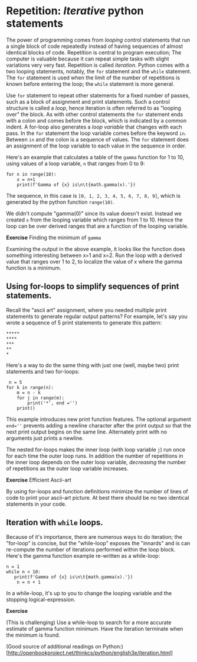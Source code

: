 # Repetition: _Iterative_ python statements

The power of programming comes from _looping_ control statements that run a single block of code repeatedly instead of having sequences of almost identical blocks of code. Repetition is central to program execution; The computer is valuable because it can repeat simple tasks with slight variations very very fast. Repetition is called _iteration_.  Python comes with a two looping statements, notably, the `for` statement and the `while` statement. The `for` statement is used when the limit of the number of repetitions is known before entering the loop; the `while` statement is more general. 

Use `for` statement to repeat other statements for a fixed number of passes, such as a block of assignment and print statements. Such a control structure is called a _loop_, hence iteration is often referred to as "looping over" the block. As with other control statements
the `for` statement ends with a colon and comes before the block, which is indicated by a common indent. 
A for-loop also generates a _loop variable_ that changes with each pass. In the `for` statement the loop variable comes before the keyword `in`.  Between `in` and the colon is a sequence of values. The `for` statement does an assignment of the loop variable to each value in the sequence in order.

Here's an example that calculates a table of the `gamma` function for 1 to 10, using values of a loop variable, `n` that ranges from 0 to 9:

    for n in range(10):
        x = n+1
        print(f'Gamma of {x} is\n\t{math.gamma(x).'})

The sequence, in this case is `[0, 1, 2, 3, 4, 5, 6, 7, 8, 9]`, which is generated by the python function `range(10)`.

We didn't compute "gamma(0)" since its value doesn't exist. Instead we created `x` from the looping variable which ranges from 1 to 10. Hence the loop can be over derived ranges that are a function of the looping variable.

**Exercise** Finding the minimum of `gamma`

Examining the output in the above example, it looks like the function does something interesting between x=1 and x=2.  Run the loop with a derived value that ranges over 1 to 2, to localize the value of x where the gamma function is a minimum. 

## Using for-loops to simplify sequences of print statements.

Recall the "ascii art" assignment, where you needed multiple print statements to generate regular output patterns? For example, let's say you wrote a sequence of 5 print statements to generate this pattern:

    *****
    ****
    ***
    **
    *
    
Here's a way to do the same thing with just one (well, maybe two) print statements and two for-loops:

     n = 5
    for k in range(n):
        m = n - k 
        for j in range(m):
            print('*', end ='')
        print()

This example introduces new print function features. The optional argument `end=''` prevents adding a newline character after the print output so that the next print output begins on the same line. Alternately print with no arguments just prints a newline. 

The nested for-loops makes the inner loop (with loop variable `j`) run once for each time the outer loop runs.  In addition the number of repetitions in the inner loop depends on the outer loop variable, _decreasing_ the number of repetitions as the outer loop variable increases.

**Exercise** Efficient Ascii-art

By using for-loops and function definitions minimize the number of lines of code to print your ascii-art picture. At best there should be no two identical statements in your code. 

## Iteration with `while` loops. 

Because of it's importance, there are numerous ways to do iteration; the "for-loop" is concise, but the "while-loop" exposes the "innards" and is can re-compute the number of iterations performed within the loop block.  Here's the gamma function example re-written as a while-loop:

    n = 1
    while n < 10:
       print(f'Gamma of {x} is\n\t{math.gamma(x).'})
        n = n + 1

In a while-loop, it's up to you to change the looping variable and the stopping logical-expression. 

**Exercise**

(This is challenging)  Use a while-loop to search for a more accurate estimate of gamma function minimum.  Have the iteration terminate when the minimum is found. 



 (Good source of additional readings on Python:)[http://openbookproject.net/thinkcs/python/english3e/iteration.html]